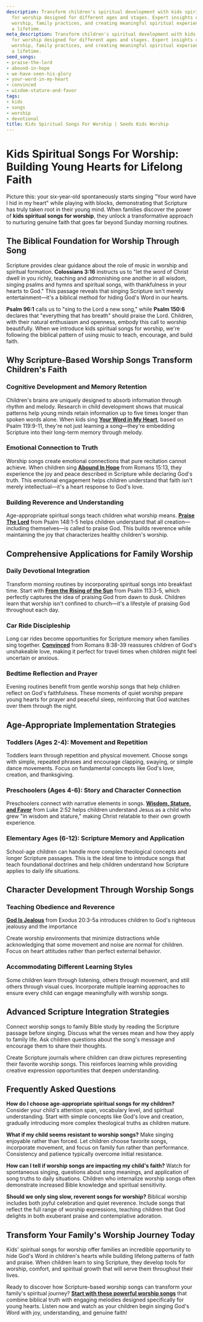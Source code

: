 ```yaml
---
description: Transform children's spiritual development with kids spiritual songs
  for worship designed for different ages and stages. Expert insights on reverent
  worship, family practices, and creating meaningful spiritual experiences that last
  a lifetime.
meta_description: Transform children's spiritual development with kids spiritual songs
  for worship designed for different ages and stages. Expert insights on reverent
  worship, family practices, and creating meaningful spiritual experiences that last
  a lifetime.
seed_songs:
- praise-the-lord
- abound-in-hope
- we-have-seen-his-glory
- your-word-in-my-heart
- convinced
- wisdom-stature-and-favor
tags:
- kids
- songs
- worship
- devotional
title: Kids Spiritual Songs For Worship | Seeds Kids Worship
---
```

# Kids Spiritual Songs For Worship: Building Young Hearts for Lifelong Faith

Picture this: your six-year-old spontaneously starts singing "Your word have I hid in my heart" while playing with blocks, demonstrating that Scripture has truly taken root in their young mind. When families discover the power of **kids spiritual songs for worship**, they unlock a transformative approach to nurturing genuine faith that goes far beyond Sunday morning routines.

## The Biblical Foundation for Worship Through Song

Scripture provides clear guidance about the role of music in worship and spiritual formation. **Colossians 3:16** instructs us to "let the word of Christ dwell in you richly, teaching and admonishing one another in all wisdom, singing psalms and hymns and spiritual songs, with thankfulness in your hearts to God." This passage reveals that singing Scripture isn't merely entertainment—it's a biblical method for hiding God's Word in our hearts.

**Psalm 96:1** calls us to "sing to the Lord a new song," while **Psalm 150:6** declares that "everything that has breath" should praise the Lord. Children, with their natural enthusiasm and openness, embody this call to worship beautifully. When we introduce kids spiritual songs for worship, we're following the biblical pattern of using music to teach, encourage, and build faith.

## Why Scripture-Based Worship Songs Transform Children's Faith

### Cognitive Development and Memory Retention

Children's brains are uniquely designed to absorb information through rhythm and melody. Research in child development shows that musical patterns help young minds retain information up to five times longer than spoken words alone. When kids sing **[Your Word in My Heart](https://seedskidsworship.com/product/your-word-in-my-heart-psalm-1199-11-2/)**, based on Psalm 119:9-11, they're not just learning a song—they're embedding Scripture into their long-term memory through melody.

### Emotional Connection to Truth

Worship songs create emotional connections that pure recitation cannot achieve. When children sing **[Abound In Hope](https://seedskidsworship.com/product/abound-in-hope-romans-1513/)** from Romans 15:13, they experience the joy and peace described in Scripture while declaring God's truth. This emotional engagement helps children understand that faith isn't merely intellectual—it's a heart response to God's love.

### Building Reverence and Understanding

Age-appropriate spiritual songs teach children what worship means. **[Praise The Lord](https://seedskidsworship.com/product/praise-the-lord-psalm-1451-5/)** from Psalm 148:1-5 helps children understand that all creation—including themselves—is called to praise God. This builds reverence while maintaining the joy that characterizes healthy children's worship.

## Comprehensive Applications for Family Worship

### Daily Devotional Integration

Transform morning routines by incorporating spiritual songs into breakfast time. Start with **[From the Rising of the Sun](https://seedskidsworship.com/product/from-the-rising-of-the-sun-psalm-1133-5/)** from Psalm 113:3-5, which perfectly captures the idea of praising God from dawn to dusk. Children learn that worship isn't confined to church—it's a lifestyle of praising God throughout each day.

### Car Ride Discipleship

Long car rides become opportunities for Scripture memory when families sing together. **[Convinced](https://seedskidsworship.com/product/convinced-romans-838-39-3/)** from Romans 8:38-39 reassures children of God's unshakeable love, making it perfect for travel times when children might feel uncertain or anxious.

### Bedtime Reflection and Prayer

Evening routines benefit from gentle worship songs that help children reflect on God's faithfulness. These moments of quiet worship prepare young hearts for prayer and peaceful sleep, reinforcing that God watches over them through the night.

## Age-Appropriate Implementation Strategies

### Toddlers (Ages 2-4): Movement and Repetition

Toddlers learn through repetition and physical movement. Choose songs with simple, repeated phrases and encourage clapping, swaying, or simple dance movements. Focus on fundamental concepts like God's love, creation, and thanksgiving.

### Preschoolers (Ages 4-6): Story and Character Connection

Preschoolers connect with narrative elements in songs. **[Wisdom, Stature, and Favor](https://seedskidsworship.com/product/wisdom-stature-and-favor-luke-252-2/)** from Luke 2:52 helps children understand Jesus as a child who grew "in wisdom and stature," making Christ relatable to their own growth experience.

### Elementary Ages (6-12): Scripture Memory and Application

School-age children can handle more complex theological concepts and longer Scripture passages. This is the ideal time to introduce songs that teach foundational doctrines and help children understand how Scripture applies to daily life situations.

## Character Development Through Worship Songs

### Teaching Obedience and Reverence

**[God Is Jealous](https://seedskidsworship.com/product/god-is-jealous-exodus-203-5a-2/)** from Exodus 20:3-5a introduces children to God's righteous jealousy and the importance

Create worship environments that minimize distractions while acknowledging that some movement and noise are normal for children. Focus on heart attitudes rather than perfect external behavior.

### Accommodating Different Learning Styles

Some children learn through listening, others through movement, and still others through visual cues. Incorporate multiple learning approaches to ensure every child can engage meaningfully with worship songs.

## Advanced Scripture Integration Strategies

Connect worship songs to family Bible study by reading the Scripture passage before singing. Discuss what the verses mean and how they apply to family life. Ask children questions about the song's message and encourage them to share their thoughts.

Create Scripture journals where children can draw pictures representing their favorite worship songs. This reinforces learning while providing creative expression opportunities that deepen understanding.

## Frequently Asked Questions

**How do I choose age-appropriate spiritual songs for my children?**
Consider your child's attention span, vocabulary level, and spiritual understanding. Start with simple concepts like God's love and creation, gradually introducing more complex theological truths as children mature.

**What if my child seems resistant to worship songs?**
Make singing enjoyable rather than forced. Let children choose favorite songs, incorporate movement, and focus on family fun rather than performance. Consistency and patience typically overcome initial resistance.

**How can I tell if worship songs are impacting my child's faith?**
Watch for spontaneous singing, questions about song meanings, and application of song truths to daily situations. Children who internalize worship songs often demonstrate increased Bible knowledge and spiritual sensitivity.

**Should we only sing slow, reverent songs for worship?**
Biblical worship includes both joyful celebration and quiet reverence. Include songs that reflect the full range of worship expressions, teaching children that God delights in both exuberant praise and contemplative adoration.

## Transform Your Family's Worship Journey Today

Kids' spiritual songs for worship offer families an incredible opportunity to hide God's Word in children's hearts while building lifelong patterns of faith and praise. When children learn to sing Scripture, they develop tools for worship, comfort, and spiritual growth that will serve them throughout their lives.

Ready to discover how Scripture-based worship songs can transform your family's spiritual journey? **[Start with these powerful worship songs](https://seedskidsworship.com/)** that combine biblical truth with engaging melodies designed specifically for young hearts. Listen now and watch as your children begin singing God's Word with joy, understanding, and genuine faith!

<script type="application/ld+json">
{
  "@context": "https://schema.org",
  "@type": "Article",
  "headline": "Kids Spiritual Songs For Worship",
  "author": {
    "@type": "Organization",
    "name": "Seeds Kids Worship"
  },
  "publisher": {
    "@type": "Organization",
    "name": "Seeds Kids Worship",
    "logo": {
      "@type": "ImageObject",
      "url": "https://seedskidsworship.com/logo.png"
    }
  },
  "datePublished": "2025-09-05T15:10:19.732045",
  "dateModified": "2025-09-05T15:10:19.732057",
  "description": "Transform children's spiritual development with kids spiritual songs for worship designed for different ages and stages. Expert insights on reverent worship, fa",
  "mainEntityOfPage": {
    "@type": "WebPage",
    "@id": "https://seedskidsworship.com/activities/kids-spiritual-songs-for-worship/"
  }
}
</script>

<script type="application/ld+json">
{
  "@context": "https://schema.org",
  "@type": "Product",
  "name": "Praise The Lord",
  "description": "Joyful praise song encouraging all creation to praise the Lord from Psalm 148:1-5",
  "url": "https://seedskidsworship.com/product/praise-the-lord-psalm-1451-5/",
  "brand": {
    "@type": "Brand",
    "name": "Seeds Kids Worship"
  },
  "category": "Children's Christian Music",
  "album": "Seeds of Praise"
}
</script>

<script type="application/ld+json">
{
  "@context": "https://schema.org",
  "@type": "Product",
  "name": "Abound In Hope",
  "description": "Uplifting song about being filled with joy and peace through the power of the Holy Spirit",
  "url": "https://seedskidsworship.com/product/abound-in-hope-romans-1513/",
  "brand": {
    "@type": "Brand",
    "name": "Seeds Kids Worship"
  },
  "category": "Children's Christian Music",
  "album": "Hope"
}
</script>

<script type="application/ld+json">
{
  "@context": "https://schema.org",
  "@type": "Product",
  "name": "We Have Seen His Glory",
  "description": "Worship song declaring we have seen Christ's glory from John 1:14",
  "url": "https://seedskidsworship.
